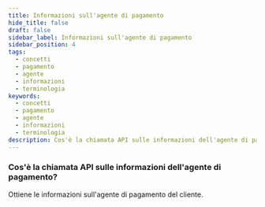 ```yaml
---
title: Informazioni sull'agente di pagamento
hide_title: false
draft: false
sidebar_label: Informazioni sull'agente di pagamento
sidebar_position: 4
tags:
  - concetti
  - pagamento
  - agente
  - informazioni
  - terminologia
keywords:
  - concetti
  - pagamento
  - agente
  - informazioni
  - terminologia
description: Cos'è la chiamata API sulle informazioni dell'agente di pagamento?
---
```


### Cos'è la chiamata API sulle informazioni dell'agente di pagamento?

Ottiene le informazioni sull'agente di pagamento del cliente.
